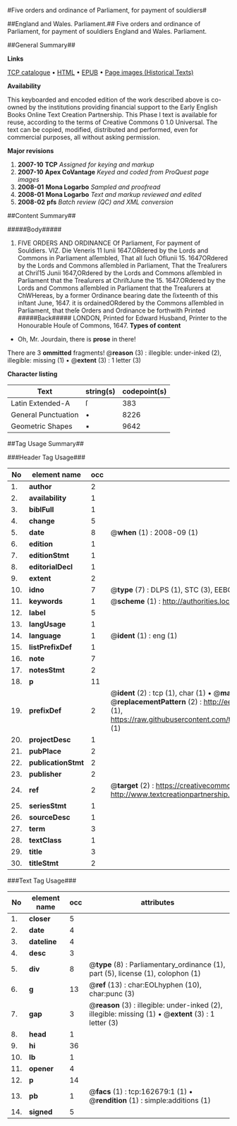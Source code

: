 #Five orders and ordinance of Parliament, for payment of souldiers#

##England and Wales. Parliament.##
Five orders and ordinance of Parliament, for payment of souldiers
England and Wales. Parliament.

##General Summary##

**Links**

[TCP catalogue](http://www.ota.ox.ac.uk/tcp/)  • 
[HTML](http://tei.it.ox.ac.uk/tcp/Texts-HTML/free/A82/A82777.html)  • 
[EPUB](http://tei.it.ox.ac.uk/tcp/Texts-EPUB/free/A82/A82777.epub) • 
[Page images (Historical Texts)](https://data.historicaltexts.jisc.ac.uk/view?pubId=eebo-99869292e&pageId=eebo-99869292e-162679-1)

**Availability**

This keyboarded and encoded edition of the
	       work described above is co-owned by the institutions
	       providing financial support to the Early English Books
	       Online Text Creation Partnership. This Phase I text is
	       available for reuse, according to the terms of Creative
	       Commons 0 1.0 Universal. The text can be copied,
	       modified, distributed and performed, even for
	       commercial purposes, all without asking permission.

**Major revisions**

1. __2007-10__ __TCP__ *Assigned for keying and markup*
1. __2007-10__ __Apex CoVantage__ *Keyed and coded from ProQuest page images*
1. __2008-01__ __Mona Logarbo__ *Sampled and proofread*
1. __2008-01__ __Mona Logarbo__ *Text and markup reviewed and edited*
1. __2008-02__ __pfs__ *Batch review (QC) and XML conversion*

##Content Summary##

#####Body#####

1. FIVE ORDERS AND ORDINANCE Of Parliament, For payment of Souldiers.
VIZ.
Die Veneris 11 Iunii 1647.ORdered by the Lords and Commons in Parliament aſſembled, That all ſuch OfIunii 15. 1647ORdered by the Lords and Commons aſſembled in Parliament, That the Treaſurers at Chriſ15 Junii 1647,ORdered by the Lords and Commons aſſembled in Parliament that the Treaſurers at ChriſtJune the 15. 1647.ORdered by the Lords and Commons aſſembled in Parliament that the Treaſurers at ChWHereas, by a former Ordinance bearing date the ſixteenth of this inſtant June, 1647. it is ordainedORdered by the Commons aſſembled in Parliament, that theſe Orders and Ordinance be forthwith Printed
#####Back#####
LONDON, Printed for Edward Husband, Printer to the Honourable Houſe of Commons, 1647.
**Types of content**

  * Oh, Mr. Jourdain, there is **prose** in there!

There are 3 **ommitted** fragments! 
 @__reason__ (3) : illegible: under-inked (2), illegible: missing (1)  •  @__extent__ (3) : 1 letter (3)

**Character listing**


|Text|string(s)|codepoint(s)|
|---|---|---|
|Latin Extended-A|ſ|383|
|General Punctuation|•|8226|
|Geometric Shapes|▪|9642|

##Tag Usage Summary##

###Header Tag Usage###

|No|element name|occ|attributes|
|---|---|---|---|
|1.|__author__|2||
|2.|__availability__|1||
|3.|__biblFull__|1||
|4.|__change__|5||
|5.|__date__|8| @__when__ (1) : 2008-09 (1)|
|6.|__edition__|1||
|7.|__editionStmt__|1||
|8.|__editorialDecl__|1||
|9.|__extent__|2||
|10.|__idno__|7| @__type__ (7) : DLPS (1), STC (3), EEBO-CITATION (1), PROQUEST (1), VID (1)|
|11.|__keywords__|1| @__scheme__ (1) : http://authorities.loc.gov/ (1)|
|12.|__label__|5||
|13.|__langUsage__|1||
|14.|__language__|1| @__ident__ (1) : eng (1)|
|15.|__listPrefixDef__|1||
|16.|__note__|7||
|17.|__notesStmt__|2||
|18.|__p__|11||
|19.|__prefixDef__|2| @__ident__ (2) : tcp (1), char (1)  •  @__matchPattern__ (2) : ([0-9\-]+):([0-9IVX]+) (1), (.+) (1)  •  @__replacementPattern__ (2) : http://eebo.chadwyck.com/downloadtiff?vid=$1&page=$2 (1), https://raw.githubusercontent.com/textcreationpartnership/Texts/master/tcpchars.xml#$1 (1)|
|20.|__projectDesc__|1||
|21.|__pubPlace__|2||
|22.|__publicationStmt__|2||
|23.|__publisher__|2||
|24.|__ref__|2| @__target__ (2) : https://creativecommons.org/publicdomain/zero/1.0/ (1), http://www.textcreationpartnership.org/docs/. (1)|
|25.|__seriesStmt__|1||
|26.|__sourceDesc__|1||
|27.|__term__|3||
|28.|__textClass__|1||
|29.|__title__|3||
|30.|__titleStmt__|2||


###Text Tag Usage###

|No|element name|occ|attributes|
|---|---|---|---|
|1.|__closer__|5||
|2.|__date__|4||
|3.|__dateline__|4||
|4.|__desc__|3||
|5.|__div__|8| @__type__ (8) : Parliamentary_ordinance (1), part (5), license (1), colophon (1)|
|6.|__g__|13| @__ref__ (13) : char:EOLhyphen (10), char:punc (3)|
|7.|__gap__|3| @__reason__ (3) : illegible: under-inked (2), illegible: missing (1)  •  @__extent__ (3) : 1 letter (3)|
|8.|__head__|1||
|9.|__hi__|36||
|10.|__lb__|1||
|11.|__opener__|4||
|12.|__p__|14||
|13.|__pb__|1| @__facs__ (1) : tcp:162679:1 (1)  •  @__rendition__ (1) : simple:additions (1)|
|14.|__signed__|5||
